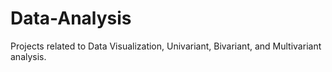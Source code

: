 # Data-Analysis
Projects related to Data Visualization, Univariant, Bivariant, and Multivariant analysis.
